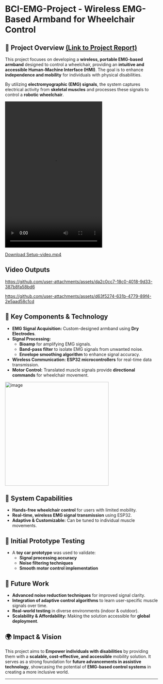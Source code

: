 # BCI-EMG-Project - Wireless EMG-Based Armband for Wheelchair Control  

## 🏥 Project Overview <a href="https://drive.google.com/file/d/1yrmmO3o-nB0ciMY7XeSuRiaIwhBL2Qsh/view?usp=sharing" target="_blank">(Link to Project Report)</a>
This project focuses on developing a **wireless, portable EMG-based armband** designed to control a wheelchair, providing an **intuitive and accessible Human-Machine Interface (HMI)**. The goal is to enhance **independence and mobility** for individuals with physical disabilities.  

By utilizing **electromyographic (EMG) signals**, the system captures electrical activity from **skeletal muscles** and processes these signals to control a **robotic wheelchair**.  


<video src="./setup-video.mov" width="320" height="480" controls></video>

[Download Setup-video.mp4](https://github.com/Smritigit1202/BCI-EMG-Project/raw/refs/heads/main/setup-video.mov)

## Video Outputs




https://github.com/user-attachments/assets/da2c0cc7-18c0-4018-9d33-387b8fa58bd6



https://github.com/user-attachments/assets/d63f5274-631b-4779-89f4-2e5aad58c1cd


## 🔧 Key Components & Technology  
- **EMG Signal Acquisition:** Custom-designed armband using **Dry Electrodes**.  
- **Signal Processing:**  
  - **Bioamp** for amplifying EMG signals.  
  - **Band-pass filter** to isolate EMG signals from unwanted noise.  
  - **Envelope smoothing algorithm** to enhance signal accuracy.  
- **Wireless Communication:** **ESP32 microcontrollers** for real-time data transmission.  
- **Motor Control:** Translated muscle signals provide **directional commands** for wheelchair movement.  
<img width="341" alt="image" src="https://github.com/user-attachments/assets/de6cd603-c5a8-4f9b-ba6e-f16c89ba65b0" />

## 🎯 System Capabilities  
- **Hands-free wheelchair control** for users with limited mobility.  
- **Real-time, wireless EMG signal transmission** using ESP32.  
- **Adaptive & Customizable:** Can be tuned to individual muscle movements.  

## 🚗 Initial Prototype Testing  
- A **toy car prototype** was used to validate:  
  - **Signal processing accuracy**  
  - **Noise filtering techniques**  
  - **Smooth motor control implementation**  

## 🔬 Future Work  
- **Advanced noise reduction techniques** for improved signal clarity.  
- **Integration of adaptive control algorithms** to learn user-specific muscle signals over time.  
- **Real-world testing** in diverse environments (indoor & outdoor).  
- **Scalability & Affordability:** Making the solution accessible for **global deployment**.  

## 🌍 Impact & Vision  
This project aims to **Empower individuals with disabilities** by providing them with a **scalable, cost-effective, and accessible** mobility solution. It serves as a strong foundation for **future advancements in assistive technology**, showcasing the potential of **EMG-based control systems** in creating a more inclusive world.  

---
